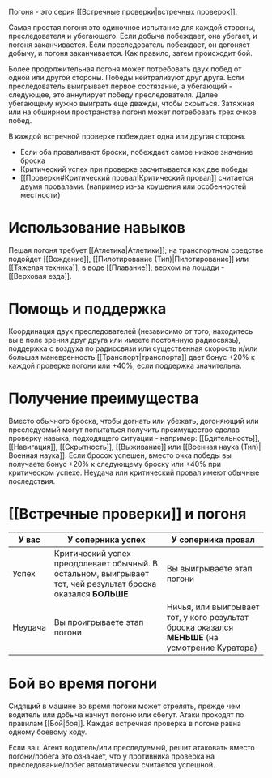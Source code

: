 Погоня - это серия [[Встречные проверки|встречных проверок]]. 

Самая простая погоня это одиночное испытание для каждой стороны, преследователя и убегающего. Если добыча побеждает, она убегает, и погоня заканчивается. Если преследователь побеждает, он догоняет добычу, и погоня заканчивается. Как правило, затем происходит бой. 

Более продолжительная погоня может потребовать двух побед от одной или другой стороны. Победы нейтрализуют друг друга. Если преследователь выигрывает первое состязание, а убегающий - следующее, это аннулирует победу преследователя. Далее убегающему нужно выиграть еще дважды, чтобы скрыться. Затяжная или на обширном пространстве погоня может потребовать трех очков побед.

В каждой встречной проверке побеждает одна или другая сторона. 
- Если оба проваливают броски, побеждает самое низкое значение броска 
- Критический успех при проверке засчитывается как две победы
- [[Проверки#Критический провал|Критический провал]] считается двумя провалами. (например из-за крушения или особенностей местности)
# Использование навыков

Пешая погоня требует [[Атлетика|Атлетики]]; на транспортном средстве подойдет [[Вождение]], [[Пилотирование (Тип)|Пилотирование]] или [[Тяжелая техника]]; в воде [[Плавание]]; верхом на лошади - [[Верховая езда]].

# Помощь и поддержка

Координация двух преследователей (независимо от того, находитесь вы в поле зрения друг друга или имеете постоянную радиосвязь), поддержка с воздуха по радиосвязи или существенная скорость и/или большая маневренность [[Транспорт|транспорта]] дает бонус +20% к каждой проверке погони или +40%, если поддержка значительна.
# Получение преимущества

Вместо обычного броска, чтобы догнать или убежать, догоняющий или преследуемый могут попытаться получить преимущество сделав проверку навыка, подходящего ситуации - например: [[Бдительность]], [[Навигация]], [[Скрытность]], [[Выживание]] или [[Военная наука (Тип)|Военная наука]]. Если бросок успешен, вместо очка победы вы получаете бонус +20% к следующему броску или +40% при критическом успехе. Неудача или критический провал имеют обычные последствия.

# [[Встречные проверки]] и погоня


| У вас   | У соперника успех                                                                                             | У соперника провал                                                                              |
| ------- | ------------------------------------------------------------------------------------------------------------- | ----------------------------------------------------------------------------------------------- |
| Успех   | Критический успех преодолевает обычный. В остальном, выигрывает тот, чей результат броска оказался **БОЛЬШЕ** | Вы выигрываете этап погони                                                                      |
| Неудача | Вы проигрываете этап погони                                                                                   | Ничья, или выигрывает тот, у кого результат броска оказался **МЕНЬШЕ** (на усмотрение Куратора) |
# Бой во время погони

Сидящий в машине во время погони может стрелять, прежде чем водитель или добыча начнут погоню или сбегут. Атаки проходят по правилам [[Бой|боя]]. Каждая встречная проверка в погоне равна одному боевому ходу. 

Если ваш Агент водитель/или преследуемый, решит атаковать вместо погони/побега это означает, что у противника проверка на преследование/побег автоматически считается успешной.

